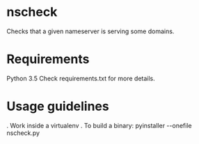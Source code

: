 nscheck
=======

Checks that a given nameserver is serving some domains.

Requirements
============
Python 3.5
Check requirements.txt for more details.

Usage guidelines
================
. Work inside a virtualenv
. To build a binary: pyinstaller --onefile nscheck.py

